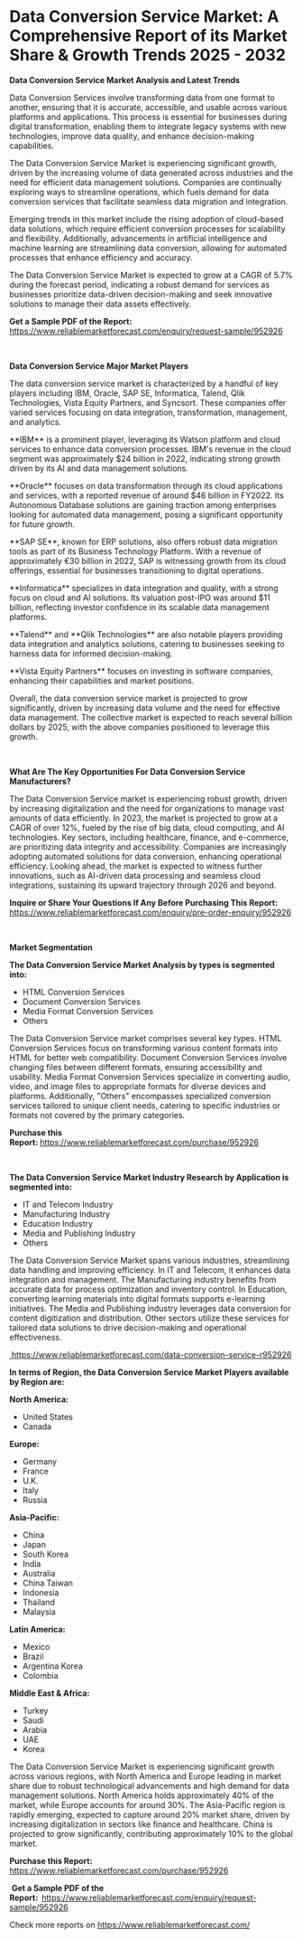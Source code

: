 <p><h1>Data Conversion Service Market: A Comprehensive Report of its Market Share & Growth Trends 2025 - 2032</h1></p><p><strong>Data Conversion Service Market Analysis and Latest Trends</strong></p>
<p><p>Data Conversion Services involve transforming data from one format to another, ensuring that it is accurate, accessible, and usable across various platforms and applications. This process is essential for businesses during digital transformation, enabling them to integrate legacy systems with new technologies, improve data quality, and enhance decision-making capabilities.</p><p>The Data Conversion Service Market is experiencing significant growth, driven by the increasing volume of data generated across industries and the need for efficient data management solutions. Companies are continually exploring ways to streamline operations, which fuels demand for data conversion services that facilitate seamless data migration and integration.</p><p>Emerging trends in this market include the rising adoption of cloud-based data solutions, which require efficient conversion processes for scalability and flexibility. Additionally, advancements in artificial intelligence and machine learning are streamlining data conversion, allowing for automated processes that enhance efficiency and accuracy.</p><p>The Data Conversion Service Market is expected to grow at a CAGR of 5.7% during the forecast period, indicating a robust demand for services as businesses prioritize data-driven decision-making and seek innovative solutions to manage their data assets effectively.</p></p>
<p><strong>Get a Sample PDF of the Report:&nbsp;</strong> <a href="https://www.reliablemarketforecast.com/enquiry/request-sample/952926?utm_campaign=2397&utm_medium=2&utm_source=Github&utm_content=ia&utm_term=07032025&utm_id=data-conversion-service">https://www.reliablemarketforecast.com/enquiry/request-sample/952926</a></p>
<p>&nbsp;</p>
<p><strong>Data Conversion Service Major Market Players</strong></p>
<p><p>The data conversion service market is characterized by a handful of key players including IBM, Oracle, SAP SE, Informatica, Talend, Qlik Technologies, Vista Equity Partners, and Syncsort. These companies offer varied services focusing on data integration, transformation, management, and analytics.</p><p>**IBM** is a prominent player, leveraging its Watson platform and cloud services to enhance data conversion processes. IBM's revenue in the cloud segment was approximately $24 billion in 2022, indicating strong growth driven by its AI and data management solutions.</p><p>**Oracle** focuses on data transformation through its cloud applications and services, with a reported revenue of around $46 billion in FY2022. Its Autonomous Database solutions are gaining traction among enterprises looking for automated data management, posing a significant opportunity for future growth.</p><p>**SAP SE**, known for ERP solutions, also offers robust data migration tools as part of its Business Technology Platform. With a revenue of approximately €30 billion in 2022, SAP is witnessing growth from its cloud offerings, essential for businesses transitioning to digital operations.</p><p>**Informatica** specializes in data integration and quality, with a strong focus on cloud and AI solutions. Its valuation post-IPO was around $11 billion, reflecting investor confidence in its scalable data management platforms.</p><p>**Talend** and **Qlik Technologies** are also notable players providing data integration and analytics solutions, catering to businesses seeking to harness data for informed decision-making. </p><p>**Vista Equity Partners** focuses on investing in software companies, enhancing their capabilities and market positions.</p><p>Overall, the data conversion service market is projected to grow significantly, driven by increasing data volume and the need for effective data management. The collective market is expected to reach several billion dollars by 2025, with the above companies positioned to leverage this growth.</p></p>
<p>&nbsp;</p>
<p><strong>What Are The Key Opportunities For Data Conversion Service Manufacturers?</strong></p>
<p><p>The Data Conversion Service market is experiencing robust growth, driven by increasing digitalization and the need for organizations to manage vast amounts of data efficiently. In 2023, the market is projected to grow at a CAGR of over 12%, fueled by the rise of big data, cloud computing, and AI technologies. Key sectors, including healthcare, finance, and e-commerce, are prioritizing data integrity and accessibility. Companies are increasingly adopting automated solutions for data conversion, enhancing operational efficiency. Looking ahead, the market is expected to witness further innovations, such as AI-driven data processing and seamless cloud integrations, sustaining its upward trajectory through 2026 and beyond.</p></p>
<p><strong>Inquire or Share Your Questions If Any Before Purchasing This Report:</strong> <a href="https://www.reliablemarketforecast.com/enquiry/pre-order-enquiry/952926?utm_campaign=2397&utm_medium=2&utm_source=Github&utm_content=ia&utm_term=07032025&utm_id=data-conversion-service">https://www.reliablemarketforecast.com/enquiry/pre-order-enquiry/952926</a></p>
<p>&nbsp;</p>
<p><strong>Market Segmentation</strong></p>
<p><strong>The Data Conversion Service Market Analysis by types is segmented into:</strong></p>
<p><ul><li>HTML Conversion Services</li><li>Document Conversion Services</li><li>Media Format Conversion Services</li><li>Others</li></ul></p>
<p><p>The Data Conversion Service market comprises several key types. HTML Conversion Services focus on transforming various content formats into HTML for better web compatibility. Document Conversion Services involve changing files between different formats, ensuring accessibility and usability. Media Format Conversion Services specialize in converting audio, video, and image files to appropriate formats for diverse devices and platforms. Additionally, "Others" encompasses specialized conversion services tailored to unique client needs, catering to specific industries or formats not covered by the primary categories.</p></p>
<p><strong>Purchase this Report:&nbsp;</strong><a href="https://www.reliablemarketforecast.com/purchase/952926?utm_campaign=2397&utm_medium=2&utm_source=Github&utm_content=ia&utm_term=07032025&utm_id=data-conversion-service">https://www.reliablemarketforecast.com/purchase/952926</a></p>
<p>&nbsp;</p>
<p><strong>The Data Conversion Service Market Industry Research by Application is segmented into:</strong></p>
<p><ul><li>IT and Telecom Industry</li><li>Manufacturing Industry</li><li>Education Industry</li><li>Media and Publishing Industry</li><li>Others</li></ul></p>
<p><p>The Data Conversion Service Market spans various industries, streamlining data handling and improving efficiency. In IT and Telecom, it enhances data integration and management. The Manufacturing industry benefits from accurate data for process optimization and inventory control. In Education, converting learning materials into digital formats supports e-learning initiatives. The Media and Publishing industry leverages data conversion for content digitization and distribution. Other sectors utilize these services for tailored data solutions to drive decision-making and operational effectiveness.</p></p>
<p><a href="https://www.reliablemarketforecast.com/data-conversion-service-r952926?utm_campaign=2397&utm_medium=2&utm_source=Github&utm_content=ia&utm_term=07032025&utm_id=data-conversion-service">&nbsp;https://www.reliablemarketforecast.com/data-conversion-service-r952926</a></p>
<p><strong>In terms of Region, the Data Conversion Service Market Players available by Region are:</strong></p>
<p>
    <p> <strong> North America: </strong>
        <ul>
            <li>United States</li>
            <li>Canada</li>
        </ul>
        </p> 
    <p> <strong> Europe: </strong>
        <ul>
            <li>Germany</li>
            <li>France</li>
            <li>U.K.</li>
            <li>Italy</li>
            <li>Russia</li>
        </ul>
        </p> 
    <p> <strong> Asia-Pacific: </strong>
        <ul>
            <li>China</li>
            <li>Japan</li>
            <li>South Korea</li>
            <li>India</li>
            <li>Australia</li>
            <li>China Taiwan</li>
            <li>Indonesia</li>
            <li>Thailand</li>
            <li>Malaysia</li>
        </ul>
        </p> 
    <p> <strong> Latin America: </strong>
        <ul>
            <li>Mexico</li>
            <li>Brazil</li>
            <li>Argentina Korea</li>
            <li>Colombia</li>
        </ul>
        </p> 
    <p> <strong> Middle East & Africa: </strong>
        <ul>
            <li>Turkey</li>
            <li>Saudi</li>
            <li>Arabia</li>
            <li>UAE</li>
            <li>Korea</li>
        </ul>
    </p>
    </p>
<p><p>The Data Conversion Service Market is experiencing significant growth across various regions, with North America and Europe leading in market share due to robust technological advancements and high demand for data management solutions. North America holds approximately 40% of the market, while Europe accounts for around 30%. The Asia-Pacific region is rapidly emerging, expected to capture around 20% market share, driven by increasing digitalization in sectors like finance and healthcare. China is projected to grow significantly, contributing approximately 10% to the global market.</p></p>
<p><strong>Purchase this Report: </strong><a href="https://www.reliablemarketforecast.com/purchase/952926?utm_campaign=2397&utm_medium=2&utm_source=Github&utm_content=ia&utm_term=07032025&utm_id=data-conversion-service">https://www.reliablemarketforecast.com/purchase/952926</a></p>
<p>&nbsp;<strong>Get a Sample PDF of the Report:&nbsp;&nbsp;</strong><a href="https://www.reliablemarketforecast.com/enquiry/request-sample/952926?utm_campaign=2397&utm_medium=2&utm_source=Github&utm_content=ia&utm_term=07032025&utm_id=data-conversion-service">https://www.reliablemarketforecast.com/enquiry/request-sample/952926</a></p>
<p><strong></strong></p>
<p>Check more reports on <a href="https://www.reliablemarketforecast.com/?utm_campaign=2397&utm_medium=2&utm_source=Github&utm_content=ia&utm_term=07032025&utm_id=data-conversion-service">https://www.reliablemarketforecast.com/</a></p>